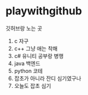 # playwithgithub
깃허브랑 노는 곳


1. c 자구
2. c++ 그냥 애는 착해
3. c# 유니티 공부랑 병행
4. java 백엔드
5. python 코테
6. 잡초가 아니라 잔디 심기였구나
7. 오늘도 잡초 심기

